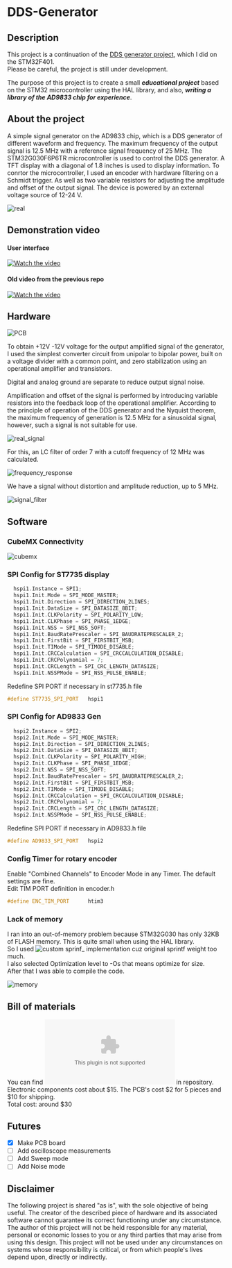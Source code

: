 # DDS-Generator

## Description
This project is a continuation of the [DDS generator project](https://github.com/Ivanchenko59/AD9833-DDS-Generator), which I did on the STM32F401.
<br/>Please be careful, the project is still under development.

The purpose of this project is to create a small ***educational 
project*** based on the STM32 microcontroller using the HAL library, and also, ***writing a library of the AD9833 chip for experience***.


## About the project

A simple signal generator on the AD9833 chip, which is a DDS generator of different waveform and frequency.
The maximum frequency of the output signal is 12.5 MHz with a reference signal frequency of 25 MHz.
The STM32G030F6P6TR microcontroller is used to control the DDS generator.
A TFT display with a diagonal of 1.8 inches is used to display information.
To conrtor the microcontroller, I used an encoder with hardware filtering on a Schmidt trigger.
As well as two variable resistors for adjusting the amplitude and offset of the output signal.
The device is powered by an external voltage source of 12-24 V.

![real](https://user-images.githubusercontent.com/80352225/184535827-93554862-d8d9-4a83-a0f8-d5a4b4c77bb9.png)


## Demonstration video

#### User interface
[![Watch the video](https://img.youtube.com/vi/uW_SvFu_fgc/maxresdefault.jpg)](https://youtu.be/watch?v=uW_SvFu_fgc)

#### Old video from the previous repo
[![Watch the video](https://img.youtube.com/vi/vuJpcqhaOHE/maxresdefault.jpg)](https://youtu.be/watch?v=vuJpcqhaOHE)



## Hardware
![PCB](https://user-images.githubusercontent.com/80352225/184502538-2017a99e-a252-4bb0-b0b4-01e5778f5521.png)

To obtain +12V -12V voltage for the output amplified signal of the generator, 
I used the simplest converter circuit from unipolar to bipolar power, built on a voltage divider with a common point, 
and zero stabilization using an operational amplifier and transistors.

Digital and analog ground are separate to reduce output signal noise.

Amplification and offset of the signal is performed by introducing variable resistors into the feedback loop of the operational amplifier.
According to the principle of operation of the DDS generator and the Nyquist theorem, the maximum frequency of generation is 12.5 MHz for a sinusoidal signal, 
however, such a signal is not suitable for use. 

![real_signal](https://user-images.githubusercontent.com/80352225/184502605-d94545ff-11dc-41c4-9f69-12b37e33ed89.png)

For this, an LC filter of order 7 with a cutoff frequency of 12 MHz was calculated.

![frequency_response](https://user-images.githubusercontent.com/80352225/184502660-c1378533-367a-41c0-becf-198d0a95220e.png)

We have a signal without distortion and amplitude reduction, up to 5 MHz.

![signal_filter](https://user-images.githubusercontent.com/80352225/184502667-ee98db24-779c-41ca-882a-cac6ef6d8d4d.png)


## Software
### CubeMX Connectivity 
![cubemx](https://user-images.githubusercontent.com/80352225/184538673-1ab3bb5b-ec7c-4a1b-81c4-84b61ac819d7.png)

### SPI Config for ST7735 display

````C++
  hspi1.Instance = SPI1;
  hspi1.Init.Mode = SPI_MODE_MASTER;
  hspi1.Init.Direction = SPI_DIRECTION_2LINES;
  hspi1.Init.DataSize = SPI_DATASIZE_8BIT;
  hspi1.Init.CLKPolarity = SPI_POLARITY_LOW;
  hspi1.Init.CLKPhase = SPI_PHASE_1EDGE;
  hspi1.Init.NSS = SPI_NSS_SOFT;
  hspi1.Init.BaudRatePrescaler = SPI_BAUDRATEPRESCALER_2;
  hspi1.Init.FirstBit = SPI_FIRSTBIT_MSB;
  hspi1.Init.TIMode = SPI_TIMODE_DISABLE;
  hspi1.Init.CRCCalculation = SPI_CRCCALCULATION_DISABLE;
  hspi1.Init.CRCPolynomial = 7;
  hspi1.Init.CRCLength = SPI_CRC_LENGTH_DATASIZE;
  hspi1.Init.NSSPMode = SPI_NSS_PULSE_ENABLE;
````
Redefine SPI PORT if necessary in st7735.h file
````C++
#define ST7735_SPI_PORT   hspi1
````

### SPI Config for AD9833 Gen

````C++
  hspi2.Instance = SPI2;
  hspi2.Init.Mode = SPI_MODE_MASTER;
  hspi2.Init.Direction = SPI_DIRECTION_2LINES;
  hspi2.Init.DataSize = SPI_DATASIZE_8BIT;
  hspi2.Init.CLKPolarity = SPI_POLARITY_HIGH;
  hspi2.Init.CLKPhase = SPI_PHASE_1EDGE;
  hspi2.Init.NSS = SPI_NSS_SOFT;
  hspi2.Init.BaudRatePrescaler = SPI_BAUDRATEPRESCALER_2;
  hspi2.Init.FirstBit = SPI_FIRSTBIT_MSB;
  hspi2.Init.TIMode = SPI_TIMODE_DISABLE;
  hspi2.Init.CRCCalculation = SPI_CRCCALCULATION_DISABLE;
  hspi2.Init.CRCPolynomial = 7;
  hspi2.Init.CRCLength = SPI_CRC_LENGTH_DATASIZE;
  hspi2.Init.NSSPMode = SPI_NSS_PULSE_ENABLE;
````

Redefine SPI PORT if necessary in AD9833.h file
````C++
#define AD9833_SPI_PORT   hspi2
````

### Config Timer for rotary encoder
Enable "Combined Channels" to Encoder Mode in any Timer. The default settings are fine.
<br/>Edit TIM PORT definition in encoder.h
````C++
#define ENC_TIM_PORT      htim3
````
### Lack of memory
I ran into an out-of-memory problem because STM32G030 has only 32KB of FLASH memory. This is quite small when using the HAL library.
<br/>So I used ![custom sprinf_ implementation](https://github.com/mpaland/printf) cuz original sprintf weight too much.
<br/>I also selected Optimization level to -Os that means optimize for size.
<br/>After that I was able to compile the code.

![memory](https://user-images.githubusercontent.com/80352225/184540004-554691e8-f233-4bc1-9f92-76c356c65294.png)

## Bill of materials
You can find ![bill of materials](hardware/Bill_of_Materials.xlsx) in repository.
<br/>Electronic components cost about $15. The PCB's cost $2 for 5 pieces and $10 for shipping.
<br/>Total cost: around $30

## Futures 
- [x] Make PCB board
- [ ] Add oscilloscope measurements
- [ ] Add Sweep mode
- [ ] Add Noise mode

## Disclaimer
The following project is shared "as is", with the sole objective of being useful. 
The creator of the described piece of hardware and its associated software cannot guarantee its correct functioning under any circumstance. 
The author of this project will not be held responsible for any material, personal or economic losses to you or any third parties that may arise from using this design. 
This project will not be used under any circumstances on systems whose responsibility is critical, or from which people's lives depend upon, directly or indirectly.
